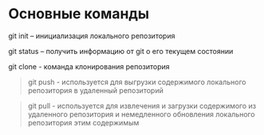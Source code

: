 # Основные команды

git init – инициализация локального репозитория

git status – получить информацию от git о его текущем состоянии

 git clone - команда клонирования репозитория 
 
> git push - используется для выгрузки содержимого локального репозитория в удаленный репозиторий 
 
> git pull - используется для извлечения и загрузки содержимого из удаленного репозитория и немедленного обновления локального репозитория этим содержимым